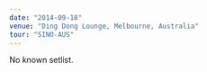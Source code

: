```yaml
---
date: "2014-09-18"
venue: "Ding Dong Lounge, Melbourne, Australia"
tour: "SINO-AUS"
---
```


No known setlist.
